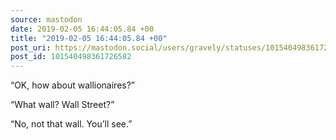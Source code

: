 ```yaml
---
source: mastodon
date: 2019-02-05 16:44:05.84 +00
title: "2019-02-05 16:44:05.84 +00"
post_uri: https://mastodon.social/users/gravely/statuses/101540498361726582
post_id: 101540498361726582
---
```

“OK, how about wallionaires?”

“What wall? Wall Street?”

“No, not that wall. You’ll see.”


